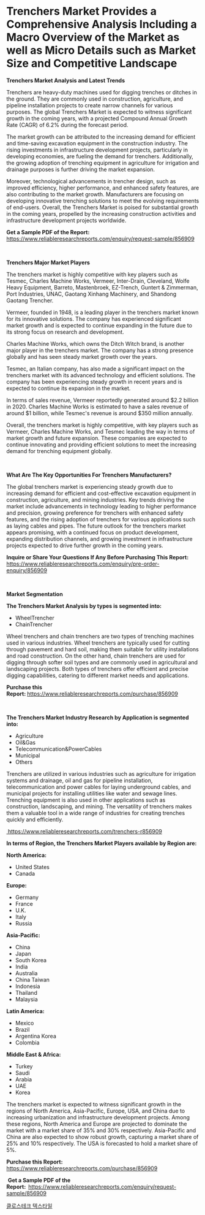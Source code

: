<p><h1>Trenchers Market Provides a Comprehensive Analysis Including a Macro Overview of the Market as well as Micro Details such as Market Size and Competitive Landscape</h1></p><p><strong>Trenchers Market Analysis and Latest Trends</strong></p>
<p><p>Trenchers are heavy-duty machines used for digging trenches or ditches in the ground. They are commonly used in construction, agriculture, and pipeline installation projects to create narrow channels for various purposes. The global Trenchers Market is expected to witness significant growth in the coming years, with a projected Compound Annual Growth Rate (CAGR) of 6.2% during the forecast period.</p><p>The market growth can be attributed to the increasing demand for efficient and time-saving excavation equipment in the construction industry. The rising investments in infrastructure development projects, particularly in developing economies, are fueling the demand for trenchers. Additionally, the growing adoption of trenching equipment in agriculture for irrigation and drainage purposes is further driving the market expansion.</p><p>Moreover, technological advancements in trencher design, such as improved efficiency, higher performance, and enhanced safety features, are also contributing to the market growth. Manufacturers are focusing on developing innovative trenching solutions to meet the evolving requirements of end-users. Overall, the Trenchers Market is poised for substantial growth in the coming years, propelled by the increasing construction activities and infrastructure development projects worldwide.</p></p>
<p><strong>Get a Sample PDF of the Report:&nbsp;</strong> <a href="https://www.reliableresearchreports.com/enquiry/request-sample/856909">https://www.reliableresearchreports.com/enquiry/request-sample/856909</a></p>
<p>&nbsp;</p>
<p><strong>Trenchers Major Market Players</strong></p>
<p><p>The trenchers market is highly competitive with key players such as Tesmec, Charles Machine Works, Vermeer, Inter-Drain, Cleveland, Wolfe Heavy Equipment, Barreto, Mastenbroek, EZ-Trench, Guntert & Zimmerman, Port Industries, UNAC, Gaotang Xinhang Machinery, and Shandong Gaotang Trencher.</p><p>Vermeer, founded in 1948, is a leading player in the trenchers market known for its innovative solutions. The company has experienced significant market growth and is expected to continue expanding in the future due to its strong focus on research and development.</p><p>Charles Machine Works, which owns the Ditch Witch brand, is another major player in the trenchers market. The company has a strong presence globally and has seen steady market growth over the years.</p><p>Tesmec, an Italian company, has also made a significant impact on the trenchers market with its advanced technology and efficient solutions. The company has been experiencing steady growth in recent years and is expected to continue its expansion in the market.</p><p>In terms of sales revenue, Vermeer reportedly generated around $2.2 billion in 2020. Charles Machine Works is estimated to have a sales revenue of around $1 billion, while Tesmec's revenue is around $350 million annually.</p><p>Overall, the trenchers market is highly competitive, with key players such as Vermeer, Charles Machine Works, and Tesmec leading the way in terms of market growth and future expansion. These companies are expected to continue innovating and providing efficient solutions to meet the increasing demand for trenching equipment globally.</p></p>
<p>&nbsp;</p>
<p><strong>What Are The Key Opportunities For Trenchers Manufacturers?</strong></p>
<p><p>The global trenchers market is experiencing steady growth due to increasing demand for efficient and cost-effective excavation equipment in construction, agriculture, and mining industries. Key trends driving the market include advancements in technology leading to higher performance and precision, growing preference for trenchers with enhanced safety features, and the rising adoption of trenchers for various applications such as laying cables and pipes. The future outlook for the trenchers market appears promising, with a continued focus on product development, expanding distribution channels, and growing investment in infrastructure projects expected to drive further growth in the coming years.</p></p>
<p><strong>Inquire or Share Your Questions If Any Before Purchasing This Report:</strong> <a href="https://www.reliableresearchreports.com/enquiry/pre-order-enquiry/856909">https://www.reliableresearchreports.com/enquiry/pre-order-enquiry/856909</a></p>
<p>&nbsp;</p>
<p><strong>Market Segmentation</strong></p>
<p><strong>The Trenchers Market Analysis by types is segmented into:</strong></p>
<p><ul><li>WheelTrencher</li><li>ChainTrencher</li></ul></p>
<p><p>Wheel trenchers and chain trenchers are two types of trenching machines used in various industries. Wheel trenchers are typically used for cutting through pavement and hard soil, making them suitable for utility installations and road construction. On the other hand, chain trenchers are used for digging through softer soil types and are commonly used in agricultural and landscaping projects. Both types of trenchers offer efficient and precise digging capabilities, catering to different market needs and applications.</p></p>
<p><strong>Purchase this Report:&nbsp;</strong><a href="https://www.reliableresearchreports.com/purchase/856909">https://www.reliableresearchreports.com/purchase/856909</a></p>
<p>&nbsp;</p>
<p><strong>The Trenchers Market Industry Research by Application is segmented into:</strong></p>
<p><ul><li>Agriculture</li><li>Oil&Gas</li><li>Telecommunication&PowerCables</li><li>Municipal</li><li>Others</li></ul></p>
<p><p>Trenchers are utilized in various industries such as agriculture for irrigation systems and drainage, oil and gas for pipeline installation, telecommunication and power cables for laying underground cables, and municipal projects for installing utilities like water and sewage lines. Trenching equipment is also used in other applications such as construction, landscaping, and mining. The versatility of trenchers makes them a valuable tool in a wide range of industries for creating trenches quickly and efficiently.</p></p>
<p><a href="https://www.reliableresearchreports.com/trenchers-r856909">&nbsp;https://www.reliableresearchreports.com/trenchers-r856909</a></p>
<p><strong>In terms of Region, the Trenchers Market Players available by Region are:</strong></p>
<p>
    <p> <strong> North America: </strong>
        <ul>
            <li>United States</li>
            <li>Canada</li>
        </ul>
        </p> 
    <p> <strong> Europe: </strong>
        <ul>
            <li>Germany</li>
            <li>France</li>
            <li>U.K.</li>
            <li>Italy</li>
            <li>Russia</li>
        </ul>
        </p> 
    <p> <strong> Asia-Pacific: </strong>
        <ul>
            <li>China</li>
            <li>Japan</li>
            <li>South Korea</li>
            <li>India</li>
            <li>Australia</li>
            <li>China Taiwan</li>
            <li>Indonesia</li>
            <li>Thailand</li>
            <li>Malaysia</li>
        </ul>
        </p> 
    <p> <strong> Latin America: </strong>
        <ul>
            <li>Mexico</li>
            <li>Brazil</li>
            <li>Argentina Korea</li>
            <li>Colombia</li>
        </ul>
        </p> 
    <p> <strong> Middle East & Africa: </strong>
        <ul>
            <li>Turkey</li>
            <li>Saudi</li>
            <li>Arabia</li>
            <li>UAE</li>
            <li>Korea</li>
        </ul>
    </p>
    </p>
<p><p>The trenchers market is expected to witness significant growth in the regions of North America, Asia-Pacific, Europe, USA, and China due to increasing urbanization and infrastructure development projects. Among these regions, North America and Europe are projected to dominate the market with a market share of 35% and 30% respectively. Asia-Pacific and China are also expected to show robust growth, capturing a market share of 25% and 10% respectively. The USA is forecasted to hold a market share of 5%.</p></p>
<p><strong>Purchase this Report: </strong><a href="https://www.reliableresearchreports.com/purchase/856909">https://www.reliableresearchreports.com/purchase/856909</a></p>
<p>&nbsp;<strong>Get a Sample PDF of the Report:&nbsp;&nbsp;</strong><a href="https://www.reliableresearchreports.com/enquiry/request-sample/856909">https://www.reliableresearchreports.com/enquiry/request-sample/856909</a></p>
<p><strong></strong></p>
<p><p><a href="https://github.com/solomonbode85/Market-Research-Report-List-1/blob/main/4165500163599.md">클로스테크 텍스타일</a></p></p>